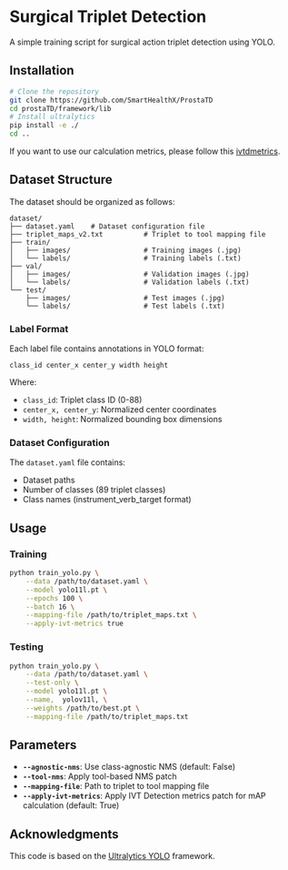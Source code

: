 # Surgical Triplet Detection

A simple training script for surgical action triplet detection using YOLO.

## Installation

```bash
# Clone the repository
git clone https://github.com/SmartHealthX/ProstaTD
cd prostaTD/framework/lib
# Install ultralytics
pip install -e ./
cd ..
```
If you want to use our calculation metrics, please follow this [ivtdmetrics](https://github.com/SmartHealthX/ProstaTD/tree/main/framework).

## Dataset Structure

The dataset should be organized as follows:

```
dataset/
├── dataset.yaml    # Dataset configuration file
├── triplet_maps_v2.txt          # Triplet to tool mapping file
├── train/
│   ├── images/                  # Training images (.jpg)
│   └── labels/                  # Training labels (.txt)
├── val/
│   ├── images/                  # Validation images (.jpg)
│   └── labels/                  # Validation labels (.txt)
└── test/
    ├── images/                  # Test images (.jpg)
    └── labels/                  # Test labels (.txt)
```

### Label Format

Each label file contains annotations in YOLO format:
```
class_id center_x center_y width height
```

Where:
- `class_id`: Triplet class ID (0-88)
- `center_x, center_y`: Normalized center coordinates
- `width, height`: Normalized bounding box dimensions

### Dataset Configuration

The `dataset.yaml` file contains:
- Dataset paths
- Number of classes (89 triplet classes)
- Class names (instrument_verb_target format)

## Usage

### Training

```bash
python train_yolo.py \
    --data /path/to/dataset.yaml \
    --model yolo11l.pt \
    --epochs 100 \
    --batch 16 \
    --mapping-file /path/to/triplet_maps.txt \
    --apply-ivt-metrics true
```

### Testing

```bash
python train_yolo.py \
    --data /path/to/dataset.yaml \
    --test-only \
    --model yolo11l.pt \
    --name,  yolov11l, \
    --weights /path/to/best.pt \
    --mapping-file /path/to/triplet_maps.txt
```

## Parameters

- **`--agnostic-nms`**: Use class-agnostic NMS (default: False)
- **`--tool-nms`**: Apply tool-based NMS patch
- **`--mapping-file`**: Path to triplet to tool mapping file
- **`--apply-ivt-metrics`**: Apply IVT Detection metrics patch for mAP calculation (default: True)

## Acknowledgments

This code is based on the [Ultralytics YOLO](https://github.com/ultralytics/ultralytics) framework. 
